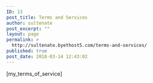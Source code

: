 ```yaml
---
ID: 13
post_title: Terms and Services
author: sultenate
post_excerpt: ""
layout: page
permalink: >
  http://sultenate.byethost5.com/terms-and-services/
published: true
post_date: 2018-03-14 12:43:02
---
```

[my_terms_of_service]